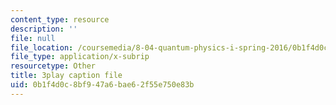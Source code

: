 ```yaml
---
content_type: resource
description: ''
file: null
file_location: /coursemedia/8-04-quantum-physics-i-spring-2016/0b1f4d0c8bf947a6bae62f55e750e83b_0T83-47Vi-M.srt
file_type: application/x-subrip
resourcetype: Other
title: 3play caption file
uid: 0b1f4d0c-8bf9-47a6-bae6-2f55e750e83b
---
```


